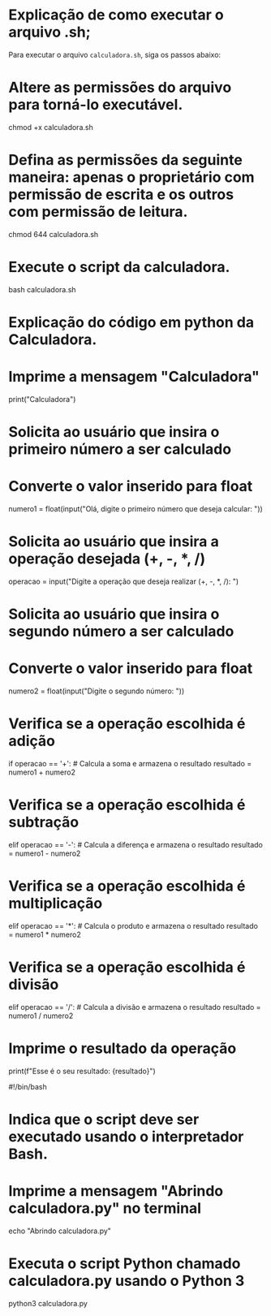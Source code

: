 # Explicação de como executar o arquivo .sh;

Para executar o arquivo `calculadora.sh`, siga os passos abaixo:

# Altere as permissões do arquivo para torná-lo executável. 
chmod +x calculadora.sh

# Defina as permissões da seguinte maneira: apenas o proprietário com permissão de escrita e os outros com permissão de leitura. 
chmod 644 calculadora.sh

# Execute o script da calculadora.
bash calculadora.sh

# Explicação do código em python da Calculadora.

# Imprime a mensagem "Calculadora"
print("Calculadora")

# Solicita ao usuário que insira o primeiro número a ser calculado
# Converte o valor inserido para float
numero1 = float(input("Olá, digite o primeiro número que deseja calcular: "))

# Solicita ao usuário que insira a operação desejada (+, -, *, /)
operacao = input("Digite a operação que deseja realizar (+, -, *, /): ")

# Solicita ao usuário que insira o segundo número a ser calculado
# Converte o valor inserido para float
numero2 = float(input("Digite o segundo número: "))

# Verifica se a operação escolhida é adição
if operacao == '+':
    # Calcula a soma e armazena o resultado
    resultado = numero1 + numero2

# Verifica se a operação escolhida é subtração
elif operacao == '-':
    # Calcula a diferença e armazena o resultado
    resultado = numero1 - numero2

# Verifica se a operação escolhida é multiplicação
elif operacao == '*':
    # Calcula o produto e armazena o resultado
    resultado = numero1 * numero2

# Verifica se a operação escolhida é divisão
elif operacao == '/':
    # Calcula a divisão e armazena o resultado
    resultado = numero1 / numero2

# Imprime o resultado da operação
print(f"Esse é o seu resultado: {resultado}")

#!/bin/bash
# Indica que o script deve ser executado usando o interpretador Bash.

# Imprime a mensagem "Abrindo calculadora.py" no terminal
echo "Abrindo calculadora.py"

# Executa o script Python chamado calculadora.py usando o Python 3
python3 calculadora.py




